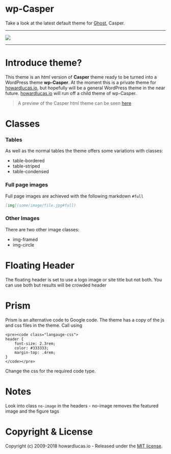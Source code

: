 # wp-Casper

Take a look at the latest default theme for [Ghost](http://github.com/tryghost/ghost/), Casper.

___

![](https://howardlucas.io/post-images/wp-casper/wp-casper-header.jpg)

____

# Introduce theme?

This theme is an _html_ version of __Casper__ theme ready to be turned into a WordPress theme __wp-Casper__. At the moment this is a private theme for [howardlucas.io](https://howardlucas.io/), but hopefully will be a general WordPress theme in the near future. [howardlucas.io](https://howardlucas.io/) will run off a child theme of wp-Casper.

> A preview of the Casper html theme can be seen [here](https://howardlucas.io/themes/casper-html/)

# Classes

### Tables
As well as the normal tables the theme offers some variations with classes:
+ table-bordered
+ table-striped
+ table-condensed

### Full page images
Full page images are achieved with the following markdown `#full`

```markdown
[img](some/image/file.jpg#full)
```

### Other Images

There are two other image classes:

+ img-framed
+ img-circle

# Floating Header

The floating header is set to use a logo image or site title but not both. You can use both but results will be crowded header

# Prism
Prism is an alternative code to Google code. The theme has a copy of the js and css files in the theme. Call using

    <pre><code class="langauge-css">
    header {
        font-size: 2.3rem;
        color: #333333;
        margin-top: .4rem;
    }
    </code></pre>


Change the css for the required code type.


# Notes
Look into class `no-image` in the headers - no-image removes the featured image and the figure tags

# Copyright & License

Copyright (c) 2009-2018 howardlucas.io - Released under the [MIT license](LICENSE).
